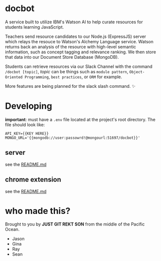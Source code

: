 # docbot

A service built to utilize IBM's Watson AI to help curate resources for students learning JavaScript.

Teachers send resource candidates to our Node.js (ExpressJS) server which relays the resouce to Watson's Alchemy Language service.
Watson returns back an analysis of the resource with high-level semantic information, such as concept tagging and relevance ranking.
We then store that data into our Document Store Database (MongoDB).

Students can retrieve resources via our Slack Channel with the command `/docbot [topic]`, *topic* can be things such as `module pattern`, `Object-Oriented Programming`, `best practices`, or `ORM` for example.

More features are being planned for the slack slash command. :sparkles:

# Developing

**important**: must have a `.env` file located at the project's root directory. The file should look like:

```
API_KEY={{KEY HERE}}
MONGO_URL='{{mongodb://user:passowrd!@mongourl:51697/docbot}}'
```

## server
see the [README.md][1]

## chrome extension
see the [README.md][2]

# who made this?

Brought to you by **JUST GIT REKT SON** from the middle of the Pacific Ocean.

- Jason
- Gina
- Ray
- Sean

[1]: server/README.md
[2]: chrome-ext/README.md